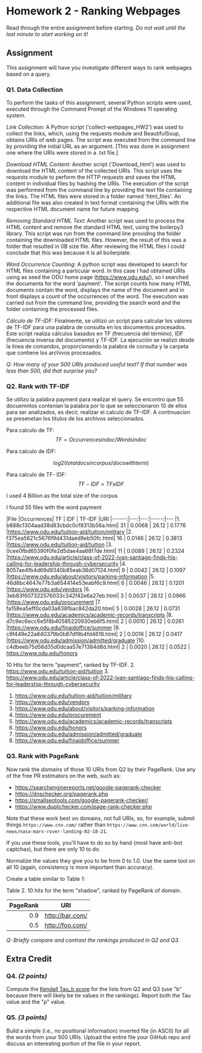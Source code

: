 # Homework 2 - Ranking Webpages

Read through the entire assignment before starting.  *Do not wait until the last minute to start working on it!* 
 
## Assignment

This assignment will have you investigate different ways to rank webpages based on a query.  

### Q1. Data Collection

To perform the tasks of this assignment, several Python scripts were used, executed through the Command Prompt of the Windows 11 operating system.

*Link Collection:*
A Python script ('collect-webpages_HW2') was used to collect the links, which, using the requests module and BeautifulSoup, obtains URIs of web pages. The script was executed from the command line by providing the initial URL as an argument. [This was done in assignment one where the URIs were stored in a .txt file.]

*Download HTML Content:*
Another script ('Download_html') was used to download the HTML content of the collected URIs. This script uses the requests module to perform the HTTP requests and saves the HTML content in individual files by hashing the URIs. The execution of the script was performed from the command line by providing the text file containing the links. The HTML files were stored in a folder named 'html_files'. An additional file was also created in text format containing the URIs with the respective HTML document name for future mapping.

*Removing Standard HTML Text:*
Another script was used to process the HTML content and remove the standard HTML text, using the boilerpy3 library. This script was run from the command line providing the folder containing the downloaded HTML files. However, the result of this was a folder that resulted in 0B size file. After reviewing the HTML files I could conclude that this was because it is all boilerplate.

*Word Occurrence Counting:*
A python script was developed to search for HTML files containing a particular word. In this case I had obtained URIs using as seed the ODU home page (https://www.odu.edu/), so I searched the documents for the word 'payment'. The script counts how many HTML documents contain the word, displays the name of the document and in front displays a count of the occurrences of the word. The execution was carried out from the command line, providing the search word and the folder containing the processed files.

*Cálculo de TF-IDF:*
Finalmente, se utilizó un script para calcular los valores de TF-IDF para una palabra de consulta en los documentos procesados. Este script realiza cálculos basados en TF (frecuencia del término), IDF (frecuencia inversa del documento) y TF-IDF. La ejecución se realizó desde la línea de comandos, proporcionando la palabra de consulta y la carpeta que contiene los archivos procesados.


*Q: How many of your 500 URIs produced useful text?  If that number was less than 500, did that surprise you?* 


### Q2. Rank with TF-IDF

Se utilizo la palabra payment para realizar el query. Se encontro que 55 docuemntos contenian la palabra por lo que se seleccionaron 10 de ellos para ser analizados, es decir, realizar el calculo de TF-IDF. A continuacion se presenetan los titulos de los archivos seleccionados.


Para calculo de TF:
$$ TF =  Occurrences in doc / Words in doc $$

Para calculo de IDF: 

$$ log2(total docs in corpus / docs with term) $$

Para calculo de TF- IDF:
$$ TF-IDF = TF x IDF  $$

I used 4 Billion as the total size of the corpus

I found 55 files with the word payment

|File	|Occurrences| TF | IDF  | TF-IDF |URI
|------:|---:|---:|-----:|---
|1. b888c1304aad38d83cbdc0cf8313b56a.html| 31 |  0.0068 | 26.12 | 0.1776 |https://www.odu.edu/tuition-aid/tuition/military
|2. f375ea5621c5676f9d431daed8eb50fc.html| 16 |  0.0146 | 26.12 | 0.3813 |https://www.odu.edu/tuition-aid/tuition
|3. 0cee0fbd65390f0fe2d5dae4aa68f7de.html| 11 |  0.0089 | 26.12 | 0.2324 |https://www.odu.edu/article/class-of-2022-ivan-santiago-finds-his-calling-for-leadership-through-cybersecurity
|4. 8057ae4fb4d69d9340b85eab38d07124.html| 9  |  0.0042 | 26.12 | 0.1097 |https://www.odu.edu/about/visitors/parking-information
|5. 46d8bc4647e77b3a654414e53eabf6c9.html| 6  |  0.0046 | 26.12 | 0.1201 |https://www.odu.edu/vendors
|6. 3eb83f607322576033c342f42e6a27eb.html| 3  |  0.0037 | 26.12 | 0.0966 |https://www.odu.edu/procurement
|7. fa158ea5eff0cda03a838fbac842da20.html| 5  |  0.0028 | 26.12 | 0.0731 |https://www.odu.edu/academics/academic-records/transcripts
|8. d7c9ec6ecc6e5f8b40585220930eb6f5.html| 2  |  0.0010 | 26.12 | 0.0261 |https://www.odu.edu/finaidoffice/summer
|9. c9f449e22a840379b0b87df9b4fd4618.html| 2  |  0.0016 | 26.12 |  0.0417 |https://www.odu.edu/admission/admitted/graduate
|10. c4dbeeb75d56d35d0dcaa57e71384d8d.html| 2  |  0.0020 | 26.12 | 0.0522 | https://www.odu.edu/honors

10 Hits for the term "payment", ranked by TF-IDF.
2. https://www.odu.edu/tuition-aid/tuition
3. https://www.odu.edu/article/class-of-2022-ivan-santiago-finds-his-calling-for-leadership-through-cybersecurity
1. https://www.odu.edu/tuition-aid/tuition/military
5. https://www.odu.edu/vendors
4. https://www.odu.edu/about/visitors/parking-information
6. https://www.odu.edu/procurement
7. https://www.odu.edu/academics/academic-records/transcripts
10. https://www.odu.edu/honors
9. https://www.odu.edu/admission/admitted/graduate
8. https://www.odu.edu/finaidoffice/summer
 

### Q3. Rank with PageRank

Now rank the *domains* of those 10 URIs from Q2 by their PageRank.  Use any of the free PR estimators on the web,
such as:
* https://searchenginereports.net/google-pagerank-checker
* https://dnschecker.org/pagerank.php
* https://smallseotools.com/google-pagerank-checker/
* https://www.duplichecker.com/page-rank-checker.php

Note that these work best on domains, not full URIs, so, for example, submit things `https://www.cnn.com/` rather than `https://www.cnn.com/world/live-news/nasa-mars-rover-landing-02-18-21`.

If you use these tools, you'll have to do so by hand (most have anti-bot captchas), but there are only 10 to do.  

Normalize the values they give you to be from 0 to 1.0.  Use the same tool on all 10 (again, consistency is more important than accuracy). 

Create a table similar to Table 1:

Table 2.  10 hits for the term "shadow", ranked by PageRank of domain.

|PageRank	|URI
|-----:|---
|0.9|		http://bar.com/
|0.5	|	http://foo.com/

*Q: Briefly compare and contrast the rankings produced in Q2 and Q3.*

## Extra Credit

### Q4. *(2 points)* 
Compute the [Kendall Tau_b score](https://en.wikipedia.org/wiki/Kendall_rank_correlation_coefficient#Tau-b) for the lists from Q2 and Q3 (use "b" because there will likely be tie values in the rankings). Report both the Tau value and the "p" value.

### Q5. *(3 points)*  
Build a simple (i.e., no positional information) inverted file (in ASCII) for all the words from your 500 URIs.  Upload the entire file your GitHub repo and discuss an interesting portion of the file in your report.